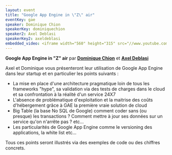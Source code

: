 ```yaml
---
layout: event
title: "Google App Engine in \"Z\" air"
eventKey: gae
speaker: Dominique Chion
speakerKey: dominiquechion
speaker2: Axel Deblasi
speakerKey2: axeldeblasi
embedded_video: <iframe width="560" height="315" src="//www.youtube.com/embed/mwiWAV_LLSQ" frameborder="0" allowfullscreen></iframe>
---
```


**Google App Engine in "Z" air**
par **[Dominique Chion](/jug/speakers.html?key=dominiquechion)** et **[Axel Deblasi](/jug/speakers.html?key=axeldeblasi)**

Axel et Dominique vous présenteront leur utilisation de Google App Engine dans leur startup et en particulier les points suivants :
- La mise en place d'une architecture pragmatique loin de tous les frameworks "hype", sa validation via des tests de charges dans le cloud et sa confrontation à la réalité d'un service 24X7
- L'absence de problématique d'exploitation et la maitrise des coûts d'hébergement grâce à GAE la première vraie solution de cloud
- Big Table (la base No SQL de Google) comment coder sans (ou presque) les transactions ? Comment mettre à jour ses données sur un service qu'on n'arrête pas ? etc...
- Les particularités de Google App Engine comme le versioning des applications, la white list etc...

Tous ces points seront illustrés via des exemples de code ou des chiffres concrets.